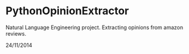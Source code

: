 # PythonOpinionExtractor
Natural Language Engineering project. Extracting opinions from amazon reviews.

24/11/2014
